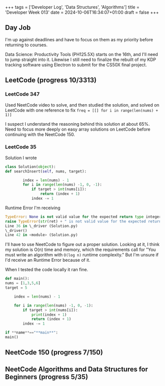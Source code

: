 +++
tags = ['Developer Log', 'Data Structures', 'Algorithms']
title = 'Developer Week 013'
date = 2024-10-06T16:34:07+01:00
draft = false
+++

## Day Job

I'm up against deadlines and have to focus on them as my priority before returning to courses.

Data Science: Productivity Tools (PH125.5X) starts on the 16th, and I'll need to jump straight into it. Likewise I still need to finalize the rebuilt of my KDP tracking software using Electron to submit for the CS50X final project.

## LeetCode (progress 10/3313)

### LeetCode 347

Used NeetCode video to solve, and then studied the solution, and solved on LeetCode with one reference to fix `freq = [[] for i in range(len(nums) + 1)]`

I suspect I understand the reasoning behind this solution at about 65%. Need to focus more deeply on easy array solutions on LeetCode before continuing with the NeetCode 150.

### LeetCode 35

Solution I wrote

```python
class Solution(object):
def searchInsert(self, nums, target):

        index = len(nums) - 1
        for i in range(len(nums) -1, 0, -1):
            if target > int(nums[i]):
                return (index + 1)
            index -= 1
```

Runtime Error I'm receiving

```python
TypeError: None is not valid value for the expected return type integer
raise TypeError(str(ret) + " is not valid value for the expected return type integer");
Line 36 in \_driver (Solution.py)
\_driver()
Line 42 in <module> (Solution.py)
```

I'll have to use NeetCode to figure out a proper solution. Looking at it, I think my solution is O(n) time and memory, which the requirements call for "You must write an algorithm with `O(log n)` runtime complexity." But I'm unsure if I'd receive an Runtime Error because of it.

When I tested the code locally it ran fine.

```python
def main():
nums = [1,3,5,6]
target = 5

    index = len(nums) - 1

    for i in range(len(nums) -1, 0, -1):
        if target > int(nums[i]):
            print(index + 1)
            return (index + 1)
        index -= 1

if **name**=="**main**":
main()
```

## NeetCode 150 (progress 7/150)

## NeetCode Algorithms and Data Structures for Beginners (progress 5/35)
